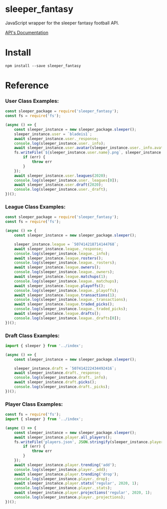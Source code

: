 # sleeper_fantasy 
JavaScript wrapper for the sleeper fantasy football API.

[API's Documentation](https://github.com/facebook/react/wiki/Sites-Using-React)
# Install
```npm install --save sleeper_fantasy```
# Reference
### User Class Examples:
```javascript
const sleeper_package = require('sleeper_fantasy');
const fs = require('fs');

(async () => {
    const sleeper_instance = new sleeper_package.sleeper();
    sleeper_instance.user = `bladeis1`;
    await sleeper_instance.user._response;
    console.log(sleeper_instance.user._info);
    await sleeper_instance.user.avatar(sleeper_instance.user._info.avatar);
    fs.writeFile(`${sleeper_instance.user.name}.png`, sleeper_instance.user._avatar, 'binary', (err) => {
        if (err) {
            throw err
        }
    });
    await sleeper_instance.user.leagues(2020);
    console.log(sleeper_instance.user._leagues[0]);
    await sleeper_instance.user.draft(2020);
    console.log(sleeper_instance.user._draft);
})();
```
### League Class Examples:
```javascript
const sleeper_package = require('sleeper_fantasy');
const fs = require('fs');

(async () => {
    const sleeper_instance = new sleeper_package.sleeper();

    sleeper_instance.league = `507414218714144768`;
    await sleeper_instance.league._response;
    console.log(sleeper_instance.league._info);
    await sleeper_instance.league.rosters();
    console.log(sleeper_instance.league._rosters);
    await sleeper_instance.league.owners();
    console.log(sleeper_instance.league._owners);
    await sleeper_instance.league.matchups(1);
    console.log(sleeper_instance.league._matchups);
    await sleeper_instance.league.playoffs();
    console.log(sleeper_instance.league._playoffs);
    await sleeper_instance.league.transactions(1);
    console.log(sleeper_instance.league._transactions);
    await sleeper_instance.league.traded_picks();
    console.log(sleeper_instance.league._traded_picks);
    await sleeper_instance.league.drafts();
    console.log(sleeper_instance.league._drafts[0]);
})();
```
### Draft Class Examples:
```javascript
import { sleeper } from '../index';

(async () => {
    const sleeper_instance = new sleeper_package.sleeper();

    sleeper_instance.draft = `507414222434492416`;
    await sleeper_instance.draft._response;
    console.log(sleeper_instance.draft._info);
    await sleeper_instance.draft.picks();
    console.log(sleeper_instance.draft._picks);
})();
```
### Player Class Examples:
```javascript
const fs = require('fs');
import { sleeper } from '../index';

(async () => {
    const sleeper_instance = new sleeper_package.sleeper();
    await sleeper_instance.player.all_players();
    fs.writeFile('players.json', JSON.stringify(sleeper_instance.player._players), 'utf8', (err) => {
        if (err) {
            throw err
        }
    });
    await sleeper_instance.player.trending('add');
    console.log(sleeper_instance.player._add);
    await sleeper_instance.player.trending('drop');
    console.log(sleeper_instance.player._drop);
    await sleeper_instance.player.stats('regular', 2020, 1);
    console.log(sleeper_instance.player._stats);
    await sleeper_instance.player.projections('regular', 2020, 1);
    console.log(sleeper_instance.player._projections);
})();
```